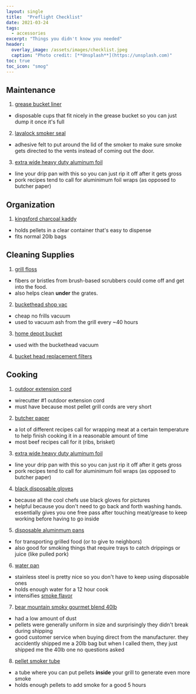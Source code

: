```yaml
---
layout: single
title:  "Preflight Checklist"
date: 2021-03-24
tags:
  - accessories
excerpt: "Things you didn't know you needed"
header:
  overlay_image: /assets/images/checklist.jpeg
  caption: "Photo credit: [**Unsplash**](https://unsplash.com)"
toc: true
toc_icon: "smog"
---
```

## Maintenance
  1. <a href="https://amzn.to/31gxIaB" target="_blank">grease bucket liner</a>
  * disposable cups that fit nicely in the grease bucket so you can just dump it once it's full
  2. <a href="https://amzn.to/2NOWbR9" target="_blank">lavalock smoker seal</a>
  * adhesive felt to put around the lid of the smoker to make sure smoke gets directed to the vents instead of coming out the door.
  3. <a href="https://amzn.to/3vZjI3e" target="_blank">extra wide heavy duty aluminum foil</a>
  * line your drip pan with this so you can just rip it off after it gets gross
  * pork recipes tend to call for aluminimum foil wraps (as opposed to butcher paper)

## Organization
  1. <a href="https://amzn.to/3m0ikJb" target="_blank">kingsford charcoal kaddy</a>
  * holds pellets in a clear container that's easy to dispense
  * fits normal 20lb bags

## Cleaning Supplies
  1. <a href="https://amzn.to/3rlsSn8" target="_blank">grill floss</a>
  * fibers or bristles from brush-based scrubbers could come off and get into the food.
  * also helps clean **under** the grates.
  2. <a href="https://www.homedepot.com/p/Bucket-Head-5-Gal-1-75-Peak-HP-Wet-Dry-Shop-Vacuum-Powerhead-with-Filter-Bag-and-Hose-compatible-with-5-Gal-Homer-Bucket-BH0100/202017218" target="_blank">buckethead shop vac</a>
  * cheap no frills vacuum
  * used to vacuum ash from the grill every ~40 hours
  3. <a href="https://www.homedepot.com/p/The-Home-Depot-5-Gal-Homer-Bucket-05GLHD2/100087613" target="_blank">home depot bucket</a>
  * used with the buckethead vacuum
  4. <a href="https://www.homedepot.com/p/Multi-Fit-Replacement-Bag-Filters-with-Band-for-Select-Husky-Stinger-and-Bucket-Head-Wet-Dry-Vacs-3-Pack-VF2000/100058387">bucket head replacement filters</a>

## Cooking
  1. <a href="https://amzn.to/3clERwC" target="_blank">outdoor extension cord</a>
  * wirecutter #1 outdoor extension cord
  * must have because most pellet grill cords are very short
  2. <a href="https://amzn.to/3lOp9gE" target="_blank">butcher paper</a>
  * a lot of different recipes call for wrapping meat at a certain temperature to help finish cooking it in a reasonable amount of time
  * most beef recipes call for it (ribs, brisket)
  3. <a href="https://amzn.to/3vZjI3e" target="_blank">extra wide heavy duty aluminum foil</a>
  * line your drip pan with this so you can just rip it off after it gets gross
  * pork recipes tend to call for aluminimum foil wraps (as opposed to butcher paper)
  4. <a href="https://amzn.to/3slb8cX" target="_blank">black disposable gloves</a>
  * because all the cool chefs use black gloves for pictures
  * helpful because you don't need to go back and forth washing hands. essentially gives you one free pass after touching meat/grease to keep working before having to go inside
  5. <a href="https://amzn.to/3chvH4j">disposable aluminmum pans</a>
  * for transporting grilled food (or to give to neighbors)
  * also good for smoking things that require trays to catch drippings or juice (like pulled pork)
  6. <a href="https://amzn.to/3vV2jsh" target="_blank">water pan</a>
  * stainless steel is pretty nice so you don't have to keep using disposable ones
  * holds enough water for a 12 hour cook
  * intensifies [smoke flavor](https://www.foodfirefriends.com/water-pan-use/)
  7. <a href="https://amzn.to/2NR7I2z" target="_blank">bear mountain smoky gourmet blend 40lb</a>
  * had a low amount of dust
  * pellets were generally uniform in size and surprisingly they didn't break during shipping
  * good customer service when buying direct from the manufacturer. they accidently shipped me a 20lb bag but when I called them, they just shipped me the 40lb one no questions asked
  8. <a href="https://amzn.to/3chwcLJ" target="_blank">pellet smoker tube</a>
  * a tube where you can put pellets **inside** your grill to generate even more smoke
  * holds enough pellets to add smoke for a good 5 hours
